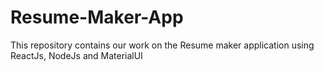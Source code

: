 # Resume-Maker-App
This repository contains our work on the Resume maker application using ReactJs, NodeJs and MaterialUI 
